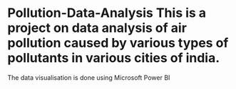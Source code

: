 # Pollution-Data-Analysis This is a project on data analysis of air pollution caused by various types of pollutants in various cities of india.
The data visualisation is done using Microsoft Power BI  
